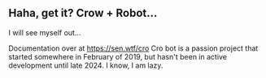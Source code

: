 Haha, get it?
Crow + Robot...
-
I will see myself out...

Documentation over at https://sen.wtf/cro
Cro bot is a passion project that started somewhere in February of 2019, but hasn't been in active development until late 2024. I know, I am lazy.
